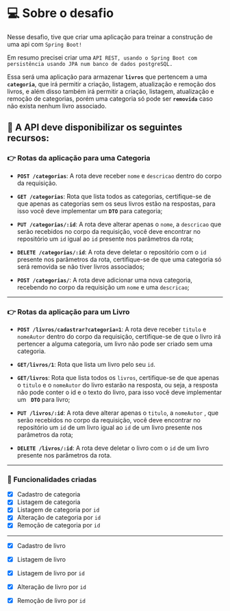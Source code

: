 
<h1> 💻 Sobre o desafio </h1>

Nesse desafio, tive que criar uma aplicação para treinar a construção de uma api com `Spring Boot!`

Em resumo precisei criar uma `API REST, usando o Spring Boot com persistência usando JPA num banco de dados postgreSQL.`

Essa será uma aplicação para armazenar **`livros`** que pertencem a uma **`categoria`**, que irá permitir a criação, listagem, atualização e remoção dos livros, e além disso também irá permitir a criação, listagem, atualização e remoção de categorias, porém uma categoria só pode ser **`removida`** caso não exista nenhum livro associado.


## 🏁 A API deve disponibilizar os seguintes recursos: 


### 👉 Rotas da aplicação para uma Categoria 

- **`POST /categorias`**: A rota deve receber `nome` e `descricao` dentro do corpo da requisição.

- **`GET /categorias`**: Rota que lista todos as categorias, certifique-se de que apenas as categorias sem os seus livros estão na respostas, para isso você deve implementar um **`DTO`** para categoria;

- **`PUT /categorias/:id`**: A rota deve alterar apenas o `nome`, a `descricao` que serão recebidos no corpo da requisição, você deve encontrar no repositório um `id` igual ao `id` presente nos parâmetros da rota;

- **`DELETE /categorias/:id`**: A rota deve deletar o repositório com o `id` presente nos parâmetros da rota, certifique-se de que uma categoria só será removida se não tiver livros associados;

- **`POST /categorias/`**: A rota deve adicionar uma nova categoria, recebendo no corpo da requisição um `nome` e uma `descricao`;

<hr>

### 👉 Rotas da aplicação para um Livro

- **`POST /livros/cadastrar?categoria=1`**: A rota deve receber `titulo` e `nomeAutor` dentro do corpo da requisição, certifique-se de que o livro irá pertencer a alguma categoria, um livro não pode ser criado sem uma categoria.  

- **`GET/livros/1`**: Rota que lista um livro pelo seu `id`.

- **`GET/livros`**: Rota que lista todos os `livros`, certifique-se de que apenas o `titulo` e o `nomeAutor` do livro estarão na resposta, ou seja, a resposta não pode conter o id e o texto do livro, para isso você deve implementar um **` DTO`** para livro;

- **`PUT /livros/:id`**: A rota deve alterar apenas o `titulo`, a `nomeAutor` , que serão recebidos no corpo da requisição, você deve encontrar no repositório um `id` de um livro igual ao `id` de um livro presente nos parâmetros da rota;

- **`DELETE /livros/:id`**: A rota deve deletar o livro com o `id` de um livro presente nos parâmetros da rota.

<hr>

### 🚀 Funcionalidades criadas

- [x] Cadastro de categoria
- [x] Listagem de categoria
- [x] Listagem de categoria por `id`
- [x] Alteração de categoria por `id`
- [x] Remoção de categoria por `id`

<hr>

- [x] Cadastro de livro
- [x] Listagem de livro
- [x] Listagem de livro por `id`
- [x] Alteração de livro por `id`
- [x] Remoção de livro por `id` 




